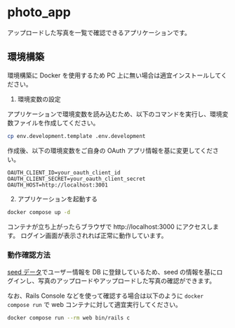 # photo_app

アップロードした写真を一覧で確認できるアプリケーションです。

## 環境構築

環境構築に Docker を使用するため PC 上に無い場合は適宜インストールしてください。

1. 環境変数の設定

アプリケーションで環境変数を読み込むため、以下のコマンドを実行し、環境変数ファイルを作成してください。

```sh
cp env.development.template .env.development
```

作成後、以下の環境変数をご自身の OAuth アプリ情報を基に変更してください。

```
OAUTH_CLIENT_ID=your_oauth_client_id
OAUTH_CLIENT_SECRET=your_oauth_client_secret
OAUTH_HOST=http://localhost:3001
```

2. アプリケーションを起動する

```sh
docker compose up -d
```

コンテナが立ち上がったらブラウザで http://localhost:3000 にアクセスします。
ログイン画面が表示されれば正常に動作しています。

### 動作確認方法

[seed データ](./db/seeds.rb)でユーザー情報を DB に登録しているため、seed の情報を基にログインし、写真のアップロードやアップロードした写真の確認ができます。

なお、Rails Console などを使って確認する場合は以下のように `docker compose run` で web コンテナに対して適宜実行してください。

```sh
docker compose run --rm web bin/rails c
```
